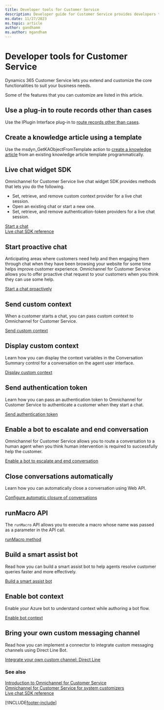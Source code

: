 ```yaml
---
title: Developer tools for Customer Service
description: Developer guide for Customer Service provides developers the information they need to get started with using the extensibility features.
ms.date: 11/27/2023
ms.topic: article
author: gandhamm
ms.author: mgandham
---
```


# Developer tools for Customer Service

Dynamics 365 Customer Service lets you extend and customize the core functionalities to suit your business needs.

Some of the features that you can customize are listed in this article.

## Use a plug-in to route records other than cases

Use the IPlugin Interface plug-in to [route records other than cases](trigger-routing-non-case-records.md).

## Create a knowledge article using a template

Use the msdyn_GetKAObjectFromTemplate action to [create a knowledge article](create-knowledge-article-using-template.md) from an existing knowledge article template programmatically.


## Live chat widget SDK 

Omnichannel for Customer Service live chat widget SDK provides methods that lets you do the following.
- Set, retrieve, and remove custom context provider for a live chat session.
- Open an existing chat or start a new one.
- Set, retrieve, and remove authentication-token providers for a live chat session.

[Start a chat](initiate-chat-wait-time.md)  
[Live chat SDK reference](omnichannel-reference.md)

## Start proactive chat 

Anticipating areas where customers need help and then engaging them through chat when they have been browsing your website for some time helps improve customer experience. Omnichannel for Customer Service allows you to offer proactive chat request to your customers when you think they can use some help.

[Start a chat proactively](start-proactive-chat.md)

## Send custom context

When a customer starts a chat, you can pass custom context to Omnichannel for Customer Service.

[Send custom context](send-context-starting-chat.md)

## Display custom context 

Learn how you can display the context variables in the Conversation Summary control for a conversation on the agent user interface.

[Display custom context](display-custom-context.md)

## Send authentication token

Learn how you can pass an authentication token to Omnichannel for Customer Service to authenticate a customer when they start a chat.

[Send authentication token](send-auth-token-starting-chat.md)

## Enable a bot to escalate and end conversation

Omnichannel for Customer Service allows you to route a conversation to a human agent when you think human intervention is required to successfully help the customer.

[Enable a bot to escalate and end conversation](bot-escalate-end-conversation.md)<br />

## Close conversations automatically

Learn how you can automatically close a conversation using Web API.

[Configure automatic closure of conversations](auto-close-conversation.md)

## runMacro API

The `runMacro` API allows you to execute a macro whose name was passed as a parameter in the API call.

[runMacro method](reference/methods/runMacro.md)

## Build a smart assist bot

Read how you can build a smart assist bot to help agents resolve customer queries faster and more effectively.

[Build a smart assist bot](smart-assist-bot.md)

## Enable bot context

Enable your Azure bot to understand context while authoring a bot flow. 

[Enable bot context](enable-bot-context.md)

## Bring your own custom messaging channel

Read how you can implement a connector to integrate custom messaging channels using Direct Line Bot.

[Integrate your own custom channel: Direct Line](bring-your-own-channel.md) 


### See also

[Introduction to Omnichannel for Customer Service](../implement/introduction-omnichannel.md)<br />
[Omnichannel for Customer Service for system customizers](../administer/omnichannel-customizer.md)<br />
[Live chat SDK reference](omnichannel-reference.md)  


[!INCLUDE[footer-include](../../includes/footer-banner.md)]
